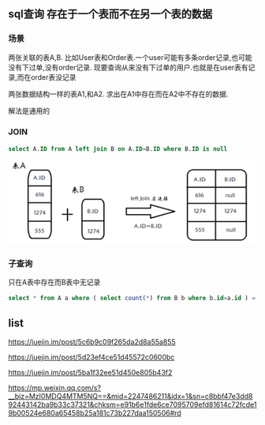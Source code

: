 ## sql查询 存在于一个表而不在另一个表的数据



### 场景
两张关联的表A,B.
比如User表和Order表.一个user可能有多条order记录,也可能没有下过单,没有order记录.
现要查询从来没有下过单的用户.也就是在user表有记录,而在order表没记录

两张数据结构一样的表A1,和A2.
求出在A1中存在而在A2中不存在的数据.


解法是通用的
### JOIN

```sql
select A.ID from A left join B on A.ID=B.ID where B.ID is null
```

![](assets/面试问题/1566726808433.png)

### 子查询

只在A表中存在而B表中无记录

```sql
select * from A a where ( select count(*) from B b where b.id=a.id ) = 0
```





## list

https://juejin.im/post/5c6b9c09f265da2d8a55a855

https://juejin.im/post/5d23ef4ce51d45572c0600bc

https://juejin.im/post/5ba1f32ee51d450e805b43f2

https://mp.weixin.qq.com/s?__biz=MzI0MDQ4MTM5NQ==&mid=2247486211&idx=1&sn=c8bbf47e3dd892443142ba9b33c37321&chksm=e91b6e1fde6ce7095709efd81614c72fcde19b00524e680a65458b25a181c73b227daa150506#rd